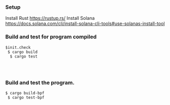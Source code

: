### Setup



Install Rust https://rustup.rs/
 Install Solana https://docs.solana.com/cli/install-solana-cli-tools#use-solanas-install-tool
 
 

### Build and test for program compiled



```
$init.check
 $ cargo build
  $ cargo test
  
  
  
```

### Build and test the program.



```
$ cargo build-bpf
 $ cargo test-bpf
```
